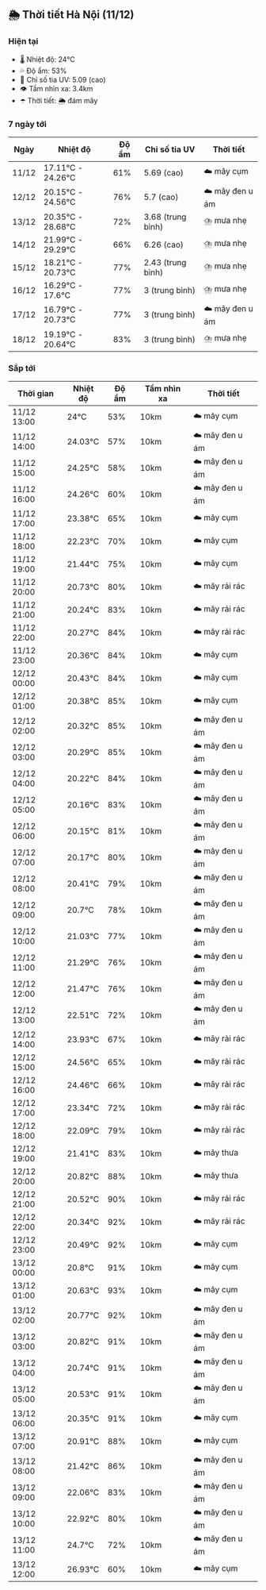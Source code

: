 ## 🌦️ Thời tiết Hà Nội (11/12)

### Hiện tại

- 🌡️ Nhiệt độ: 24℃
- 💦 Độ ẩm: 53%
- 🌟 Chỉ số tia UV: 5.09 (cao)
- 👁️ Tầm nhìn xa: 3.4km
- ☂️ Thời tiết: 🌦️ đám mây

### 7 ngày tới

| Ngày | Nhiệt độ | Độ ẩm | Chỉ số tia UV | Thời tiết |
| --- | --- | --- | --- | --- |
| 11/12 | 17.11℃ - 24.26℃ | 61% | 5.69 (cao) | ☁️ mây cụm |
| 12/12 | 20.15℃ - 24.56℃ | 76% | 5.7 (cao) | ☁️ mây đen u ám |
| 13/12 | 20.35℃ - 28.68℃ | 72% | 3.68 (trung bình) | ⛈️ mưa nhẹ |
| 14/12 | 21.99℃ - 29.29℃ | 66% | 6.26 (cao) | ⛈️ mưa nhẹ |
| 15/12 | 18.21℃ - 20.73℃ | 77% | 2.43 (trung bình) | ⛈️ mưa nhẹ |
| 16/12 | 16.29℃ - 17.6℃ | 77% | 3 (trung bình) | ⛈️ mưa nhẹ |
| 17/12 | 16.79℃ - 20.73℃ | 77% | 3 (trung bình) | ☁️ mây đen u ám |
| 18/12 | 19.19℃ - 20.64℃ | 83% | 3 (trung bình) | ⛈️ mưa nhẹ |

### Sắp tới

| Thời gian | Nhiệt độ | Độ ẩm | Tầm nhìn xa | Thời tiết |
| --- | --- | --- | --- | --- |
| 11/12 13:00 | 24℃ | 53% | 10km | ☁️ mây cụm |
| 11/12 14:00 | 24.03℃ | 57% | 10km | ☁️ mây đen u ám |
| 11/12 15:00 | 24.25℃ | 58% | 10km | ☁️ mây đen u ám |
| 11/12 16:00 | 24.26℃ | 60% | 10km | ☁️ mây đen u ám |
| 11/12 17:00 | 23.38℃ | 65% | 10km | ☁️ mây cụm |
| 11/12 18:00 | 22.23℃ | 70% | 10km | ☁️ mây cụm |
| 11/12 19:00 | 21.44℃ | 75% | 10km | ☁️ mây cụm |
| 11/12 20:00 | 20.73℃ | 80% | 10km | ☁️ mây rải rác |
| 11/12 21:00 | 20.24℃ | 83% | 10km | ☁️ mây rải rác |
| 11/12 22:00 | 20.27℃ | 84% | 10km | ☁️ mây rải rác |
| 11/12 23:00 | 20.36℃ | 84% | 10km | ☁️ mây cụm |
| 12/12 00:00 | 20.43℃ | 84% | 10km | ☁️ mây cụm |
| 12/12 01:00 | 20.38℃ | 85% | 10km | ☁️ mây cụm |
| 12/12 02:00 | 20.32℃ | 85% | 10km | ☁️ mây đen u ám |
| 12/12 03:00 | 20.29℃ | 85% | 10km | ☁️ mây đen u ám |
| 12/12 04:00 | 20.22℃ | 84% | 10km | ☁️ mây đen u ám |
| 12/12 05:00 | 20.16℃ | 83% | 10km | ☁️ mây đen u ám |
| 12/12 06:00 | 20.15℃ | 81% | 10km | ☁️ mây đen u ám |
| 12/12 07:00 | 20.17℃ | 80% | 10km | ☁️ mây đen u ám |
| 12/12 08:00 | 20.41℃ | 79% | 10km | ☁️ mây đen u ám |
| 12/12 09:00 | 20.7℃ | 78% | 10km | ☁️ mây đen u ám |
| 12/12 10:00 | 21.03℃ | 77% | 10km | ☁️ mây đen u ám |
| 12/12 11:00 | 21.29℃ | 76% | 10km | ☁️ mây đen u ám |
| 12/12 12:00 | 21.47℃ | 76% | 10km | ☁️ mây đen u ám |
| 12/12 13:00 | 22.51℃ | 72% | 10km | ☁️ mây đen u ám |
| 12/12 14:00 | 23.93℃ | 67% | 10km | ☁️ mây rải rác |
| 12/12 15:00 | 24.56℃ | 65% | 10km | ☁️ mây rải rác |
| 12/12 16:00 | 24.46℃ | 66% | 10km | ☁️ mây rải rác |
| 12/12 17:00 | 23.34℃ | 72% | 10km | ☁️ mây rải rác |
| 12/12 18:00 | 22.09℃ | 79% | 10km | ☁️ mây rải rác |
| 12/12 19:00 | 21.41℃ | 83% | 10km | ☁️ mây thưa |
| 12/12 20:00 | 20.82℃ | 88% | 10km | ☁️ mây thưa |
| 12/12 21:00 | 20.52℃ | 90% | 10km | ☁️ mây rải rác |
| 12/12 22:00 | 20.34℃ | 92% | 10km | ☁️ mây rải rác |
| 12/12 23:00 | 20.49℃ | 92% | 10km | ☁️ mây cụm |
| 13/12 00:00 | 20.8℃ | 91% | 10km | ☁️ mây cụm |
| 13/12 01:00 | 20.63℃ | 93% | 10km | ☁️ mây cụm |
| 13/12 02:00 | 20.77℃ | 92% | 10km | ☁️ mây đen u ám |
| 13/12 03:00 | 20.82℃ | 91% | 10km | ☁️ mây đen u ám |
| 13/12 04:00 | 20.74℃ | 91% | 10km | ☁️ mây đen u ám |
| 13/12 05:00 | 20.53℃ | 91% | 10km | ☁️ mây đen u ám |
| 13/12 06:00 | 20.35℃ | 91% | 10km | ☁️ mây cụm |
| 13/12 07:00 | 20.91℃ | 88% | 10km | ☁️ mây cụm |
| 13/12 08:00 | 21.42℃ | 86% | 10km | ☁️ mây đen u ám |
| 13/12 09:00 | 22.06℃ | 83% | 10km | ☁️ mây đen u ám |
| 13/12 10:00 | 22.92℃ | 80% | 10km | ☁️ mây đen u ám |
| 13/12 11:00 | 24.7℃ | 72% | 10km | ☁️ mây đen u ám |
| 13/12 12:00 | 26.93℃ | 60% | 10km | ☁️ mây cụm |

